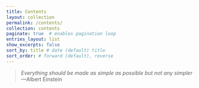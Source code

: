```yaml
---
title: Contents
layout: collection
permalink: /contents/
collection: contents
paginate: true  # enables pagination loop
entries_layout: list
show_excerpts: false
sort_by: title # date (default) title
sort_order: # forward (default), reverse
---
```


> *Everything should be made as simple as possible but not any simpler*
> &#x2014;Albert Einstein    

<br />
<br />


    
      
	  

